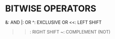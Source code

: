 
# BITWISE OPERATORS
  &: AND
  |: OR
  ^: EXCLUSIVE OR
  <<: LEFT SHIFT
  >>: RIGHT SHIFT
  ~: COMPLEMENT (NOT)
